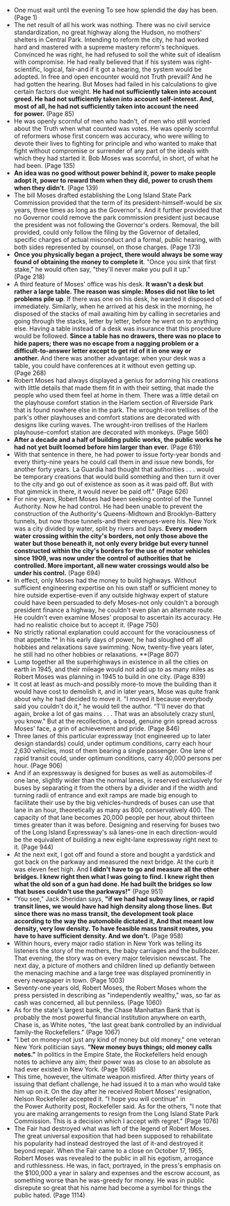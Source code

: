 - One must wait until the evening To see how splendid the day has been. (Page 1)
- The net result of all his work was nothing. There was no civil service standardization, no great highway along the Hudson, no mothers' shelters in Central Park. Intending to reform the city, he had worked hard and mastered with a supreme mastery reform's techniques. Convinced he was right, he had refused to soil the white suit of idealism with compromise. He had really believed that if his system was right-scientific, logical, fair-and if it got a hearing, the system would be adopted. In free and open encounter would not Truth prevail? And he had gotten the hearing. But Moses had failed in his calculations to give certain factors due weight. **He had not sufficiently taken into account greed. He had not sufficiently taken into account self-interest. And, most of all, he had not sufficiently taken into account the need for power.** (Page 85)
- He was openly scornful of men who hadn't, of men who still worried about the Truth when what counted was votes. He was openly scornful of reformers whose first concern was accuracy, who were willing to devote their lives to fighting for principle and who wanted to make that fight without compromise or surrender of any part of the ideals with which they had started it. Bob Moses was scornful, in short, of what he had been. (Page 135)
- **An idea was no good without power behind it, power to make people adopt it, power to reward them when they did, power to crush them when they didn't**. (Page 139)
- The bill Moses drafted establishing the Long Island State Park Commission provided that the term of its president-himself-would be six years, three times as long as the Governor's. And it further provided that no Governor could remove the park commission president just because the president was not following the Governor's orders. Removal, the bill provided, could only follow the filing by the Governor of detailed, specific charges of actual misconduct and a formal, public hearing, with both sides represented by counsel, on those charges. (Page 173)
- **Once you physically began a project, there would always be some way found of obtaining the money to complete it**. "Once you sink that first stake," he would often say, "they'll never make you pull it up." (Page 218)
- A third feature of Moses' office was his desk. **It wasn't a desk but rather a large table. The reason was simple: Moses did not like to let problems pile up**. If there was one on his desk, he wanted it disposed of immediately. Similarly, when he arrived at his desk in the morning, he disposed of the stacks of mail awaiting him by calling in secretaries and going through the stacks, letter by letter, before he went on to anything else. Having a table instead of a desk was insurance that this procedure would be followed. **Since a table has no drawers, there was no place to hide papers; there was no escape from a nagging problem or a difficult-to-answer letter except to get rid of it in one way or another.** And there was another advantage: when your desk was a table, you could have conferences at it without even getting up. (Page 268)
- Robert Moses had always displayed a genius for adorning his creations with little details that made them fit in with their setting, that made the people who used them feel at home in them. There was a little detail on the playhouse comfort station in the Harlem section of Riverside Park that is found nowhere else in the park. The wrought-iron trellises of the park's other playhouses and comfort stations are decorated with designs like curling waves. The wrought-iron trellises of the Harlem playhouse-comfort station are decorated with monkeys. (Page 560)
- **After a decade and a half of building public works, the public works he had not yet built loomed before him larger than ever.** (Page 619)
- With that sentence in there, he had power to issue forty-year bonds and every thirty-nine years he could call them in and issue new bonds, for another forty years. La Guardia had thought that authorities . . . would be temporary creations that would build something and then turn it over to the city and go out of existence as soon as it was paid off. But with that gimmick in there, it would never be paid off." (Page 626)
- For nine years, Robert Moses had been seeking control of the Tunnel Authority. Now he had control. He had been unable to prevent the construction of the Authority's Queens-Midtown and Brooklyn-Battery tunnels, but now those tunnels-and their revenues-were his. New York was a city divided by water, split by rivers and bays. **Every modern water crossing within the city's borders, not only those above the water but those beneath it, not only every bridge but every tunnel constructed within the city's borders for the use of motor vehicles since 1909, was now under the control of authorities that he controlled. More important, all new water crossings would also be under his control.** (Page 694)
- In effect, only Moses had the money to build highways. Without sufficient engineering expertise on his own staff or sufficient money to hire outside expertise-even if any outside highway expert of stature could have been persuaded to defy Moses-not only couldn't a borough president finance a highway, he couldn't even plan an alternate route. He couldn't even examine Moses' proposal to ascertain its accuracy. He had no realistic choice but to accept it. (Page 750)
- No strictly rational explanation could account for the voraciousness of that appetite.** In his early days of power, he had sloughed off all hobbies and relaxations save swimming. Now, twenty-five years later, he still had no other hobbies or relaxations. **(Page 807)
- Lump together all the superhighways in existence in all the cities on earth in 1945, and their mileage would not add up to as many miles as Robert Moses was planning in 1945 to build in one city. (Page 839)
- It cost at least as much-and possibly more-to move the building than it would have cost to demolish it, and in later years, Mose was quite frank about why he had decided to move it. "I moved it because everybody said you couldn't do it," he would tell the author. “T'll never do that again, broke a lot of gas mains . . . That was an absolutely crazy stunl, you know." But at the recollection, a broad, genuine grin spread across Moses' face, a grin of achievement and pride. (Page 846)
- Three lanes of this particular expressway (not engineered up to later design standards) could, under optimum conditions, carry each hour 2,630 vehicles, most of them bearing a single passenger. One lane of rapid transit could, under optimum conditions, carry 40,000 persons per hour. (Page 906)
- And if an expressway is designed for buses as well as automobiles-if one lane, slightly wider than the normal lanes, is reserved exclusively for buses by separating it from the others by a divider and if the width and turning radii of entrance and exit ramps are made big enough to facilitate their use by the big vehicles-hundreds of buses can use that lane in an hour, theoretically as many as 800, conservatively 400. The capacity of that lane becomes 20,000 people per hour, about thirteen times greater than it was before. Designing and reserving for buses two of the Long Island Expressway's sıă lanes-one in each direction-would be the equivalent of building a new eight-lane expressway right next to it. (Page 944)
- At the next exit, I got off and found a store and bought a yardstick and got back on the parkway and measured the next bridge. At the curb it was eleven feet high. And **I didn't have to go and measure all the other bridges. I knew right then what I was going to find. I knew right then what the old son of a gun had done. He had built the bridges so low that buses couldn't use the parkways!"** (Page 951)
- “You see," Jack Sheridan says, **"if we had had subway lines, or rapid transit lines, we would have had high density along those lines. But since there was no mass transit, the development took place according to the way the automobile dictated it, And that meant low density, very low density. To have feasible mass transit routes, you have to have sufficient density. And we don't.** (Page 958)
- Within hours, every major radio station in New York was telling its listeners the story of the mothers, the baby carriages and the bulldozer. That evening, the story was on every major television newscast. The next day, a picture of mothers and children lined up defiantly between the menacing machine and a large tree was displayed prominently in every newspaper in town. (Page 1003)
- Seventy-one years old, Robert Moses, the Robert Moses whom the press persisted in describing as "independently wealthy," was, so far as cash was concerned, all but penniless. (Page 1060)
- As for the state's largest bank, the Chase Manhattan Bank that is probably the most powerful financial institution anywhere on earth, Chase is, as White notes, "the last great bank controlled by an individual family-the Rockefellers." (Page 1067)
- "I bet on money-not just any kind of money but old money," one veteran New York politician says. **"New money buys things; old money calls notes."** In politics in the Empire State, the Rockefellers held enough notes to achieve any aim; their power was as close to an absolute as had ever existed in New York. (Page 1068)
- This time, however, the ultimate weapon misfired. After thirty years of issuing that defiant challenge, he had issued it to a man who would take him up on it. On the day after he received Robert Moses' resignation, Nelson Rockefeller accepted it. "I hope you will continue" in the Power Authority post, Rockefeller said. As for the others, "I note that you are making arrangements to resign from the Long Island State Park Commission. This is a decision which I accept with regret." (Page 1076)
- The Fair had destroyed what was left of the legend of Robert Moses. The great universal exposition that had been supposed to rehabilitate his popularity had instead destroyed the last of it-and destroyed it beyond repair. When the Fair came to a close on October 17, 1965, Robert Moses was revealed to the public in all his egotism, arrogance and ruthlessness. He was, in fact, portrayed, in the press's emphasis on the $100,000 a year in salary and expenses and the escrow account, as something worse than he was-greedy for money. He was in public disrepute so great that his name had become a symbol for things the public hated. (Page 1114)
